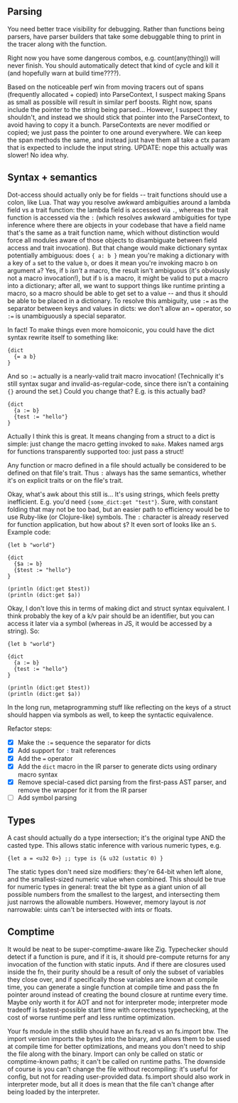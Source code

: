 ## Parsing
You need better trace visibility for debugging. Rather than functions being
parsers, have parser builders that take some debuggable thing to print in the
tracer along with the function.

Right now you have some dangerous combos, e.g. count(any(thing)) will never
finish. You should automatically detect that kind of cycle and kill it (and
hopefully warn at build time????).

Based on the noticeable perf win from moving tracers out of spans (frequently
allocated + copied) into ParseContext, I suspect making Spans as small as
possible will result in similar perf boosts. Right now, spans include the
pointer to the string being parsed... However, I suspect they shouldn't, and
instead we should stick that pointer into the ParseContext, to avoid having to
copy it a bunch. ParseContexts are never modified or copied; we just pass the
pointer to one around everywhere. We can keep the span methods the same, and
instead just have them all take a ctx param that is expected to include the
input string. UPDATE: nope this actually was slower! No idea why.

## Syntax + semantics
Dot-access should actually only be for fields -- trait functions should use a
colon, like Lua. That way you resolve awkward ambiguities around a lambda field
vs a trait function: the lambda field is accessed via `.`, whereas the trait
function is accessed via the `:` (which resolves awkward ambiguities for type
inference where there are objects in your codebase that have a field name
that's the same as a trait function name, which without distinction would force
all modules aware of those objects to disambiguate between field access and
trait invocation). But that change would make dictionary syntax potentially
ambiguous: does `{ a: b }` mean you're making a dictionary with a key of `a`
set to the value `b`, or does it mean you're invoking macro `b` on argument
`a`? Yes, if `b` *isn't* a macro, the result isn't ambiguous (it's obviously
not a macro invocation!), but if `b` is a macro, it might be valid to put a
macro into a dictionary; after all, we want to support things like runtime
printing a macro, so a macro should be able to get set to a value -- and thus it
should be able to be placed in a dictionary. To resolve this ambiguity, use
`:=` as the separator between keys and values in dicts: we don't allow an `=`
operator, so `:=` is unambiguously a special separator.

In fact! To make things even more homoiconic, you could have the dict syntax
rewrite itself to something like:

```
{dict
  {= a b}
}
```

And so `:=` actually is a nearly-valid trait macro invocation! (Technically
it's still syntax sugar and invalid-as-regular-code, since there isn't a
containing `{}` around the set.) Could you change that? E.g. is this actually
bad?

```
{dict
  {a := b}
  {test := "hello"}
}
```

Actually I think this is great. It means changing from a struct to a dict is
simple: just change the macro getting invoked to `make`. Makes named args for
functions transparently supported too: just pass a struct!

Any function or macro defined in a file should actually be considered to be
defined on that file's trait. Thus `:` always has the same semantics, whether
it's on explicit traits or on the file's trait.

Okay, what's awk about this still is... It's using strings, which feels pretty
inefficient. E.g. you'd need `{some_dict:get "test"}`. Sure, with constant
folding that may not be too bad, but an easier path to efficiency would be to
use Ruby-like (or Clojure-like) symbols. The `:` character is already reserved
for function application, but how about `$`? It even sort of looks like an `S`.
Example code:

```
{let b "world"}

{dict
  {$a := b}
  {$test := "hello"}
}

(println (dict:get $test))
(println (dict:get $a))
```

Okay, I don't love this in terms of making dict and struct syntax equivalent. I
think probably the key of a k/v pair should be an identifier, but you can
access it later via a symbol (whereas in JS, it would be accessed by a string).
So:

```
{let b "world"}

{dict
  {a := b}
  {test := "hello"}
}

(println (dict:get $test))
(println (dict:get $a))
```

In the long run, metaprogramming stuff like reflecting on the keys of a struct
should happen via symbols as well, to keep the syntactic equivalence.

Refactor steps:

- [x] Make the `:=` sequence the separator for dicts
- [x] Add support for `:` trait references
- [x] Add the `=` operator
- [x] Add the `dict` macro in the IR parser to generate dicts using ordinary
  macro syntax
- [x] Remove special-cased dict parsing from the first-pass AST parser, and
  remove the wrapper for it from the IR parser
- [ ] Add symbol parsing

## Types

A cast should actually do a type intersection; it's the original type AND the
casted type. This allows static inference with various numeric types, e.g.

```
{let a = <u32 0>} ;; type is {& u32 (ustatic 0) }
```

The static types don't need size modifiers: they're 64-bit when left alone, and
the smallest-sized numeric value when combined. This should be true for numeric
types in general: treat the bit type as a giant union of all possible numbers
from the smallest to the largest, and intersecting them just narrows the
allowable numbers. However, memory layout is *not* narrowable: uints can't be
intersected with ints or floats.

## Comptime
It would be neat to be super-comptime-aware like Zig. Typechecker should detect
if a function is pure, and if it is, it should pre-compute returns for any
invocation of the function with static inputs. And if there are closures used
inside the fn, their purity should be a result of only the subset of variables
they close over, and if specifically those variables are known at compile time,
you can generate a single function at compile time and pass the fn pointer
around instead of creating the bound closure at runtime every time. Maybe only
worth it for AOT and not for interpreter mode; interpreter mode tradeoff is
fastest-possible start time with correctness typechecking, at the cost of worse
runtime perf and less runtime optimization.

Your fs module in the stdlib should have an fs.read vs an fs.import btw. The
import version imports the bytes into the binary, and allows them to be used at
compile time for better optimizations, and means you don't need to ship the
file along with the binary. Import can only be called on static or
comptime-known paths; it can't be called on runtime paths. The downside of
course is you can't change the file without recompiling: it's useful for
config, but not for reading user-provided data. fs.import should also work in
interpreter mode, but all it does is mean that the file can't change after
being loaded by the interpreter.
